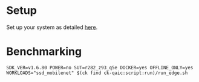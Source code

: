 # Setup
Set up your system as detailed [here](https://github.com/krai/ck-qaic/blob/main/script/setup.docker/README.md).

# Benchmarking
```
SDK_VER=v1.6.80 POWER=no SUT=r282_z93_q5e DOCKER=yes OFFLINE_ONLY=yes WORKLOADS="ssd_mobilenet" $(ck find ck-qaic:script:run)/run_edge.sh
```
